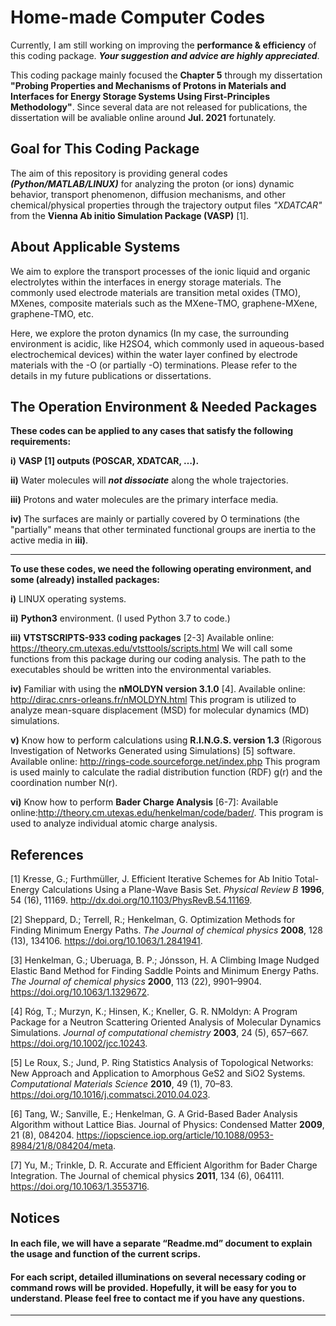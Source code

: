# Home-made Computer Codes
Currently, I am still working on improving the **performance & efficiency** of this coding package. **_Your suggestion and advice are highly appreciated_**.

This coding package mainly focused the **Chapter 5** through my dissertation **"Probing Properties and Mechanisms of Protons in Materials and Interfaces for Energy Storage Systems Using First-Principles Methodology"**. Since several data are not released for publications, the dissertation will be avaliable online around **Jul. 2021** fortunately. 

## Goal for This Coding Package
The aim of this repository is providing general codes **_(Python/MATLAB/LINUX)_** for analyzing the proton (or ions) dynamic behavior, transport phenomenon, diffusion mechanisms, and other chemical/physical properties through the trajectory output files _"XDATCAR"_ from the **Vienna Ab initio Simulation Package (VASP)** [1].

## About Applicable Systems
We aim to explore the transport processes of the ionic liquid and organic electrolytes within the interfaces in energy storage materials. The commonly used electrode materials are transition metal oxides (TMO), MXenes, composite materials such as the MXene-TMO, graphene-MXene, graphene-TMO, etc. 

Here, we explore the proton dynamics (In my case, the surrounding environment is acidic, like H2SO4, which commonly used in aqueous-based electrochemical devices) within the water layer confined by electrode materials with the -O (or partially -O) terminations. Please refer to the details in my future publications or dissertations. 

## The Operation Environment & Needed Packages
**These codes can be applied to any cases that satisfy the following requirements:**

**i)** **VASP [1] outputs (POSCAR, XDATCAR, …).** 

**ii)**	Water molecules will **_not dissociate_** along the whole trajectories.

**iii)** Protons and water molecules are the primary interface media.

**iv)**	The surfaces are mainly or partially covered by O terminations (the "partially" means that other terminated functional groups are inertia to the active media in **iii)**.

****
**To use these codes, we need the following operating environment, and some (already) installed packages:**

**i)**	LINUX operating systems.

**ii)**	**Python3** environment. (I used Python 3.7 to code.)

**iii)** **VTSTSCRIPTS-933 coding packages** [2-3]  Available online: https://theory.cm.utexas.edu/vtsttools/scripts.html  We will call some functions from this package during our coding analysis. The path to the executables should be written into the environmental variables.  

**iv)** Familiar with using the **nMOLDYN version 3.1.0** [4].  Available online: http://dirac.cnrs-orleans.fr/nMOLDYN.html  This program is utilized to analyze mean-square displacement (MSD) for molecular dynamics (MD) simulations.  

**v)** Know how to perform calculations using **R.I.N.G.S. version 1.3** (Rigorous Investigation of Networks Generated using Simulations) [5] software.  Available online: http://rings-code.sourceforge.net/index.php  This program is used mainly to calculate the radial distribution function (RDF) g(r) and the coordination number N(r).  

**vi)** Know how to perform **Bader Charge Analysis** [6-7]: Available online:http://theory.cm.utexas.edu/henkelman/code/bader/. This program is used to analyze individual atomic charge analysis.

## References
[1] Kresse, G.; Furthmüller, J. Efficient Iterative Schemes for Ab Initio Total-Energy Calculations Using a Plane-Wave Basis Set. _Physical_ _Review_ _B_ **1996**, 54 (16), 11169. http://dx.doi.org/10.1103/PhysRevB.54.11169.

[2] Sheppard, D.; Terrell, R.; Henkelman, G. Optimization Methods for Finding Minimum Energy Paths. _The_ _Journal_ _of_ _chemical_ _physics_ **2008**, 128 (13), 134106. https://doi.org/10.1063/1.2841941. 

[3] Henkelman, G.; Uberuaga, B. P.; Jónsson, H. A Climbing Image Nudged Elastic Band Method for Finding Saddle Points and Minimum Energy Paths. _The_ _Journal_ _of_ _chemical_ _physics_ **2000**, 113 (22), 9901–9904. https://doi.org/10.1063/1.1329672.

[4] Róg, T.; Murzyn, K.; Hinsen, K.; Kneller, G. R. NMoldyn: A Program Package for a Neutron Scattering Oriented Analysis of Molecular Dynamics Simulations. _Journal_ _of_ _computational_ _chemistry_ **2003**, 24 (5), 657–667. https://doi.org/10.1002/jcc.10243.

[5] Le Roux, S.; Jund, P. Ring Statistics Analysis of Topological Networks: New Approach and Application to Amorphous GeS2 and SiO2 Systems. _Computational_ _Materials_ _Science_ **2010**, 49 (1), 70–83. https://doi.org/10.1016/j.commatsci.2010.04.023.

[6] Tang, W.; Sanville, E.; Henkelman, G. A Grid-Based Bader Analysis Algorithm without Lattice Bias. Journal of Physics: Condensed Matter **2009**, 21 (8), 084204. https://iopscience.iop.org/article/10.1088/0953-8984/21/8/084204/meta.

[7] Yu, M.; Trinkle, D. R. Accurate and Efficient Algorithm for Bader Charge Integration. The Journal of chemical physics **2011**, 134 (6), 064111. https://doi.org/10.1063/1.3553716.

## Notices

#### In each file, we will have a separate “Readme.md” document to explain the usage and function of the current scrips.

#### For each script, detailed illuminations on several necessary coding or command rows will be provided. Hopefully, it will be easy for you to understand. Please feel free to contact me if you have any questions.

***************************************************************************************


